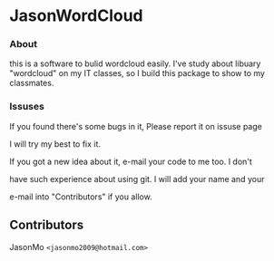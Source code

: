 # JasonWordCloud

### About

this is a software to bulid wordcloud easily. I've study about libuary "wordcloud" on my IT classes, so I build this package to show to my classmates.

### Issuses

If you found there's some bugs in it, Please report it on issuse page

I will try my best to fix it.

If you got a new idea about it, e-mail your code to me too. I don't

have such experience about using git. I will add your name and your

e-mail into "Contributors" if you allow.

## Contributors

JasonMo		`<jasonmo2009@hotmail.com>`
